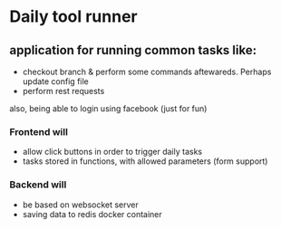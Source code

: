 
# Daily tool runner

## application for running common tasks like:
* checkout branch & perform some commands aftewareds. Perhaps update config file
* perform rest requests

also, being able to login using facebook (just for fun)

### Frontend will
* allow click buttons in order to trigger daily tasks
* tasks stored in functions, with allowed parameters (form support)


### Backend will
* be based on websocket server
* saving data to redis docker container


